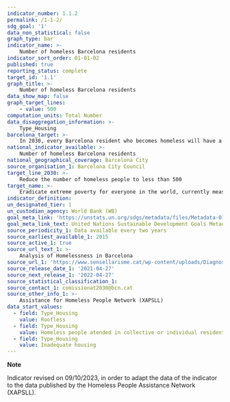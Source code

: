```yaml
---
indicator_number: 1.1.2
permalink: /1-1-2/
sdg_goal: '1'
data_non_statistical: false
graph_type: bar
indicator_name: >-
    Number of homeless Barcelona residents
indicator_sort_order: 01-01-02
published: true
reporting_status: complete
target_id: '1.1'
graph_title: >-
    Number of homeless Barcelona residents
data_show_map: false
graph_target_lines:
    - value: 500
computation_units: Total Number
data_disaggregation_information: >-
    Type_Housing
barcelona_target: >-
    In 2030, every Barcelona resident who becomes homeless will have a bed to sleep in and food on the table, and the number of homeless people will be significantly reduced
national_indicator_available: >-
    Number of homeless Barcelona residents
national_geographical_coverage: Barcelona City
source_organisation_1: Barcelona City Council
target_line_2030: >-
    Reduce the number of homeless people to less than 500
target_name: >-
    Eradicate extreme poverty for everyone in the world, currently measured by a per-person income of less than $1.25 a day.
indicator_definition:
un_designated_tier: 1
un_custodian_agency: World Bank (WB)
goal_meta_link: 'https://unstats.un.org/sdgs/metadata/files/Metadata-01-01-01a.pdf'
goal_meta_link_text: United Nations Sustainable Development Goals Metadata (pdf 894kB)
source_periodicity_1: Data available every two years
source_earliest_available_1: 2015
source_active_1: true
source_url_text_1: >-
    Analysis of Homelessness in Barcelona
source_url_1: 'https://www.sensellarisme.cat/wp-content/uploads/Diagnosi-2022.-La-situacio-del-sensellarisme-a-Barcelona.-Evolucio-i-relacio-amb-el-mercat-laboral.pdf'
source_release_date_1: '2021-04-27'
source_next_release_1: '2022-04-27'
source_statistical_classification_1: 
source_contact_1: comissionat2030@bcn.cat
source_other_info_1: >-
    Assistance for Homeless People Network (XAPSLL)
data_start_values:
  - field: Type_Housing
    value: Roofless
  - field: Type_Housing  
    value: Homeless people atended in collective or individual residential facilities
  - field: Type_Housing
    value: Inadequate housing
---
```

**Note**

Indicator revised on 09/10/2023, in order to adapt the data of the indicator to the data published by the Homeless People Assistance Network (XAPSLL).




